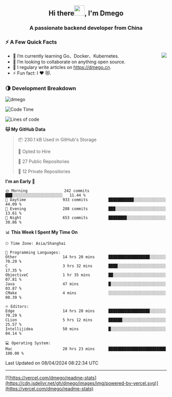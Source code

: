 <h2 align="center">Hi there<img src="https://cdn.jsdelivr.net/gh/dmego/images/img/Hi.gif" height="32" />, I'm Dmego </h2>
<h3 align="center">A passionate backend developer from China</h3>

### ⚡️ A Few Quick Facts

<img align="right" src="https://readme-stats-dmego.vercel.app/api?username=dmego&show_icons=true&icon_color=1573B3&hide_title=true&text_color=718096&bg_color=00000000&hide_border=true"/>

<ul>
    <li> 🌱 I’m currently learning Go、Docker、Kubernetes.</li>
    <li> 👯 I’m looking to collaborate on anything open source.</li>
    <li> 📝 I regulary write articles on <a href="https://dmego.cn">https://dmego.cn</a>.</li>
    <li> ⚡ Fun fact: I ❤️ 😻.</li>
</ul>

### 🌗 Development Breakdown

<img src="https://komarev.com/ghpvc/?username=dmego" alt="dmego" />

<!--START_SECTION:waka-->
![Code Time](http://img.shields.io/badge/Code%20Time-2%2C654%20hrs%2056%20mins-blue)

![Lines of code](https://img.shields.io/badge/From%20Hello%20World%20I%27ve%20Written-688.1%20thousand%20lines%20of%20code-blue)

**🐱 My GitHub Data** 

> 📦 230.1 kB Used in GitHub's Storage 
 > 
> 💼 Opted to Hire
 > 
> 📜 27 Public Repositories 
 > 
> 🔑 12 Private Repositories 
 > 
**I'm an Early 🐤** 

```text
🌞 Morning                242 commits         ███░░░░░░░░░░░░░░░░░░░░░░   11.44 % 
🌆 Daytime                933 commits         ███████████░░░░░░░░░░░░░░   44.09 % 
🌃 Evening                288 commits         ███░░░░░░░░░░░░░░░░░░░░░░   13.61 % 
🌙 Night                  653 commits         ████████░░░░░░░░░░░░░░░░░   30.86 % 
```


📊 **This Week I Spent My Time On** 

```text
🕑︎ Time Zone: Asia/Shanghai

💬 Programming Languages: 
Other                    14 hrs 20 mins      ██████████████████░░░░░░░   70.29 % 
C                        3 hrs 32 mins       ████░░░░░░░░░░░░░░░░░░░░░   17.35 % 
ObjectiveC               1 hr 35 mins        ██░░░░░░░░░░░░░░░░░░░░░░░   07.81 % 
Java                     47 mins             █░░░░░░░░░░░░░░░░░░░░░░░░   03.87 % 
CMake                    4 mins              ░░░░░░░░░░░░░░░░░░░░░░░░░   00.39 % 

🔥 Editors: 
Edge                     14 hrs 20 mins      ██████████████████░░░░░░░   70.29 % 
CLion                    5 hrs 12 mins       ██████░░░░░░░░░░░░░░░░░░░   25.57 % 
Intellijidea             50 mins             █░░░░░░░░░░░░░░░░░░░░░░░░   04.14 % 

💻 Operating System: 
Mac                      20 hrs 23 mins      █████████████████████████   100.00 % 
```


 Last Updated on 08/04/2024 08:22:34 UTC
<!--END_SECTION:waka-->

---

[![https://vercel.com/dmego/readme-stats](https://cdn.jsdelivr.net/gh/dmego/images/img/powered-by-vercel.svg)](https://vercel.com/dmego/readme-stats)

